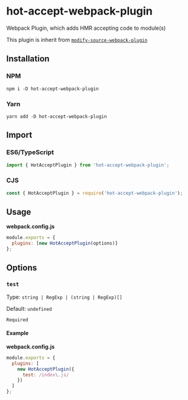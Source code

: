 # hot-accept-webpack-plugin

Webpack Plugin, which adds HMR accepting code to module(s)

This plugin is inherit from [`modify-source-webpack-plugin`](https://github.com/artemirq/modify-source-webpack-plugin)

## Installation

### NPM

```
npm i -D hot-accept-webpack-plugin
```

### Yarn

```
yarn add -D hot-accept-webpack-plugin
```

## Import

### ES6/TypeScript

```js
import { HotAcceptPlugin } from 'hot-accept-webpack-plugin';
```

### CJS

```js
const { HotAcceptPlugin } = require('hot-accept-webpack-plugin');
```

## Usage

**webpack.config.js**

```js
module.exports = {
  plugins: [new HotAcceptPlugin(options)]
};
```

## Options

### `test`

Type: `string | RegExp | (string | RegExp)[]`

Default: `undefined`

`Required`

#### Example

**webpack.config.js**

```js
module.exports = {
  plugins: [
    new HotAcceptPlugin({
      test: /index\.js/
    })
  ]
};
```
